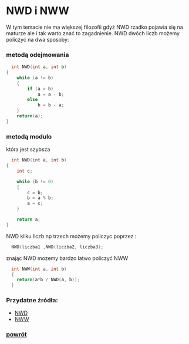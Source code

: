 
# NWD i NWW

W tym temacie nie ma większej filozofii gdyż NWD rzadko pojawia się na maturze ale i tak warto znać to zagadnienie.
NWD dwóch liczb możemy policzyć na dwa sposoby:
### metodą odejmowania

```c++
  int NWD(int a, int b)
{
	while (a != b) 
	{
		if (a > b)
			a = a - b;
		else
			b = b - a;
	}
	return(a);
}
```
### metodą modulo
która jest szybsza
 

```c++
  int NWD(int a, int b) 
{
	int c;

	while (b != 0)
	{
		c = b;
		b = a % b;
		a = c;
	}

	return a;
}
```
NWD kilku liczb np trzech możemy policzyc poprzez :

```c++
  NWD(liczba1 ,NWD(liczba2, liczba3);
```

znając NWD mozemy bardzo łatwo policzyć NWW

```c++
  int NWW(int a, int b)
  {
    return(a*b / NWD(a, b));
  }
```

### Przydatne źródła:
 - [NWD](https://pl.wikipedia.org/wiki/Algorytm_Euklidesa)
 - [NWW](https://pl.wikipedia.org/wiki/Najmniejsza_wsp%C3%B3lna_wielokrotno%C5%9B%C4%87)
### [powrót ](/README.md)

